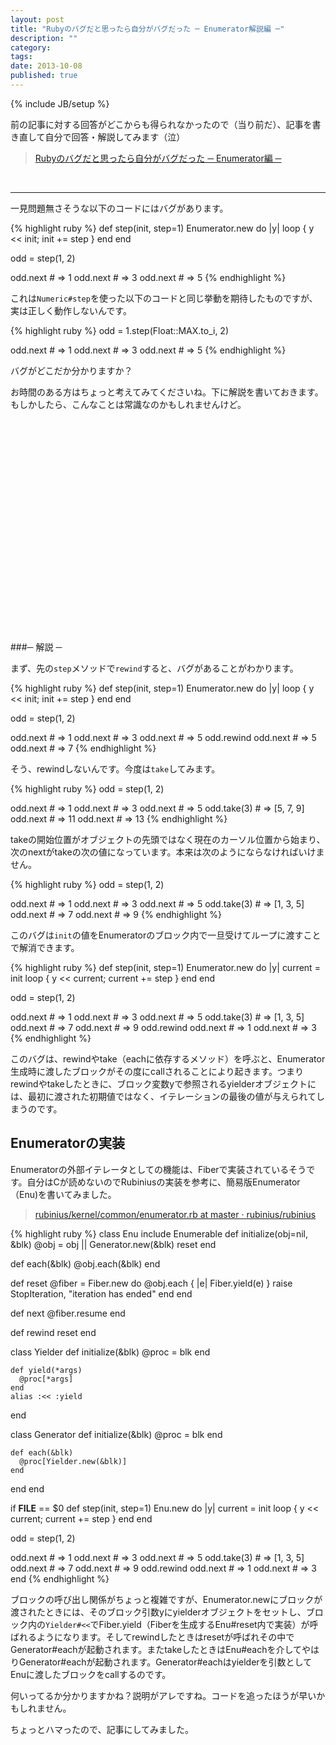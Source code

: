 ```yaml
---
layout: post
title: "Rubyのバグだと思ったら自分がバグだった ─ Enumerator解説編 ─"
description: ""
category: 
tags: 
date: 2013-10-08
published: true
---
```

{% include JB/setup %}

前の記事に対する回答がどこからも得られなかったので（当り前だ）、記事を書き直して自分で回答・解説してみます（泣）

> [Rubyのバグだと思ったら自分がバグだった ─ Enumerator編 ─](http://melborne.github.io/2013/10/06/is-this-a-bug-of-ruby-or-me/ "Rubyのバグだと思ったら自分がバグだった ─ Enumerator編 ─")

<br/>

---

一見問題無さそうな以下のコードにはバグがあります。

{% highlight ruby %}
def step(init, step=1)
  Enumerator.new do |y|
    loop { y << init; init += step }
  end
end

odd = step(1, 2)

odd.next # => 1
odd.next # => 3
odd.next # => 5
{% endhighlight %}

これは`Numeric#step`を使った以下のコードと同じ挙動を期待したものですが、実は正しく動作しないんです。

{% highlight ruby %}
odd = 1.step(Float::MAX.to_i, 2)

odd.next # => 1
odd.next # => 3
odd.next # => 5
{% endhighlight %}

バグがどこだか分かりますか？

お時間のある方はちょっと考えてみてくださいね。下に解説を書いておきます。もしかしたら、こんなことは常識なのかもしれませんけど。

<br/>
<br/>
<br/>
<br/>
<br/>
<br/>
<br/>
<br/>
<br/>
<br/>
<br/>
<br/>
<br/>
<br/>
<br/>
<br/>
<br/>
<br/>
<br/>
<br/>

###─ 解説 ─

まず、先の`step`メソッドで`rewind`すると、バグがあることがわかります。

{% highlight ruby %}
def step(init, step=1)
  Enumerator.new do |y|
    loop { y << init; init += step }
  end
end

odd = step(1, 2)

odd.next # => 1
odd.next # => 3
odd.next # => 5
odd.rewind
odd.next # => 5
odd.next # => 7
{% endhighlight %}

そう、rewindしないんです。今度は`take`してみます。

{% highlight ruby %}
odd = step(1, 2)

odd.next # => 1
odd.next # => 3
odd.next # => 5
odd.take(3) # => [5, 7, 9]
odd.next # => 11
odd.next # => 13
{% endhighlight %}

takeの開始位置がオブジェクトの先頭ではなく現在のカーソル位置から始まり、次のnextがtakeの次の値になっています。本来は次のようにならなければいけません。

{% highlight ruby %}
odd = step(1, 2)

odd.next # => 1
odd.next # => 3
odd.next # => 5
odd.take(3) # => [1, 3, 5]
odd.next # => 7
odd.next # => 9
{% endhighlight %}

このバグは`init`の値をEnumeratorのブロック内で一旦受けてループに渡すことで解消できます。

{% highlight ruby %}
def step(init, step=1)
  Enumerator.new do |y|
    current = init
    loop { y << current; current += step }
  end
end

odd = step(1, 2)

odd.next # => 1
odd.next # => 3
odd.next # => 5
odd.take(3) # => [1, 3, 5]
odd.next # => 7
odd.next # => 9
odd.rewind
odd.next # => 1
odd.next # => 3
{% endhighlight %}

このバグは、rewindやtake（eachに依存するメソッド）を呼ぶと、Enumerator生成時に渡したブロックがその度にcallされることにより起きます。つまりrewindやtakeしたときに、ブロック変数yで参照されるyielderオブジェクトには、最初に渡された初期値ではなく、イテレーションの最後の値が与えられてしまうのです。

## Enumeratorの実装

Enumeratorの外部イテレータとしての機能は、Fiberで実装されているそうです。自分はCが読めないのでRubiniusの実装を参考に、簡易版Enumerator（Enu)を書いてみました。

> [rubinius/kernel/common/enumerator.rb at master · rubinius/rubinius](https://github.com/rubinius/rubinius/blob/master/kernel/common/enumerator.rb "rubinius/kernel/common/enumerator.rb at master · rubinius/rubinius")

{% highlight ruby %}
class Enu
  include Enumerable
  def initialize(obj=nil, &blk)
    @obj = obj || Generator.new(&blk)
    reset
  end

  def each(&blk)
    @obj.each(&blk)
  end
  
  def reset
    @fiber = Fiber.new do
      @obj.each { |e| Fiber.yield(e) }
      raise StopIteration, "iteration has ended"
    end
  end

  def next
    @fiber.resume
  end

  def rewind
    reset
  end

  class Yielder
    def initialize(&blk)
      @proc = blk
    end
    
    def yield(*args)
      @proc[*args]
    end
    alias :<< :yield
  end

  class Generator
    def initialize(&blk)
      @proc = blk
    end

    def each(&blk)
      @proc[Yielder.new(&blk)]
    end
  end
end

if __FILE__ == $0
  def step(init, step=1)
    Enu.new do |y|
      current = init
      loop { y << current; current += step }
    end
  end

  odd = step(1, 2)

  odd.next # => 1
  odd.next # => 3
  odd.next # => 5
  odd.take(3) # => [1, 3, 5]
  odd.next # => 7
  odd.next # => 9
  odd.rewind
  odd.next # => 1
  odd.next # => 3
end
{% endhighlight %}

ブロックの呼び出し関係がちょっと複雑ですが、Enumerator.newにブロックが渡されたときには、そのブロック引数yにyielderオブジェクトをセットし、ブロック内の`Yielder#<<`でFiber.yield（Fiberを生成するEnu#reset内で実装）が呼ばれるようになります。そしてrewindしたときはresetが呼ばれその中でGenerator#eachが起動されます。またtakeしたときはEnu#eachを介してやはりGenerator#eachが起動されます。Generator#eachはyielderを引数としてEnuに渡したブロックをcallするのです。

何いってるか分かりますかね？説明がアレですね。コードを追ったほうが早いかもしれません。


ちょっとハマったので、記事にしてみました。

